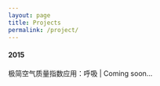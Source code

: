 ```yaml
---
layout: page
title: Projects
permalink: /project/
---
```


#### 2015  
极简空气质量指数应用：呼吸 | Coming soon...
